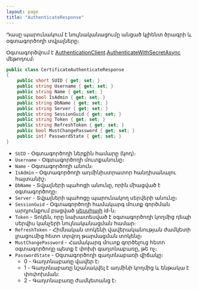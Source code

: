 ```yaml
---
layout: page
title: "AuthenticateResponse" 
---
```


Դասը պարունակում է նույնականացումը անցած կլիենտ ծրագրի և օգտագործողի տվյալները։

Օգտագործվում է [AuthenticationClient](../AuthenticationClient.md).[AuthenticateWithSecretAsync](../AuthenticationClient.md#authenticatewithsecretasync) մեթոդում։

```c#
public class CertificateAuthenticateResponse
{
    public short SUID { get; set; }
    public string Username { get; set; }
    public string Name { get; set; }
    public bool IsAdmin { get; set; }
    public string DbName { get; set; }
    public string Server { get; set; }
    public string SessionGuid { get; set; }
    public string Token { get; set; }
    public string RefreshToken { get; set; }
    public bool MustChangePassword { get; set; }
    public int? PasswordState { get; set; }
}
```

* `SUID` - Օգտագործողի ներքին համարը (կոդ)։
* `Username` - Օգտագործողի մուտքանունը։
* `Name` - Օգտագործողի անուն։
* `IsAdmin` - Օգտագործողի ադմինիստրատոր հանդիսանալու հայտանիշ։
* `DbName` - Տվյալների պահոցի անունը, որին միացված է օգտագործողը։
* `Server` - Տվյալների պահոցը պարունակող սերվերի անունը։
* `SessionGuid` - Օգտագործողի համակարգ մուտք գործման արդյունքում բացված [սեսսիայի](../../server_api/types/SessionInfo.md) id-ն։
* `Token` - Տոկեն, որը նախատեսված է օգտագործողի կողմից դեպի սերվիս կանչերի նույնականացման համար։
* `RefreshToken` - Հիմնական տոկենի վավերականության ժամկետի լրացումից հետո տրվող թարմացման տոկենը։
* `MustChangePassword` - Համակարգ մուտք գործելուց հետո օգտագործողը պետք է փոխի գաղտնաբառը, թե ոչ։
* `PasswordState` - Օգտագործողի գաղտնաբառի վիճակը։
    * 0 - Գաղտնաբառը վավեր է։
    * 1 - Գաղտնաբառը նշանակվել է ադմինի կողմից և ենթակա է փոփոխման:
    * 2 - Գաղտնաբառը ժամկետանց է։




